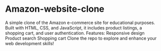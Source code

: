 # Amazon-website-clone
A simple clone of the Amazon e-commerce site for educational purposes. Built with HTML, CSS, and JavaScript, it includes product listings, a shopping cart, and user authentication.  Features: Responsive design Product search Shopping cart Clone the repo to explore and enhance your web development skills!
